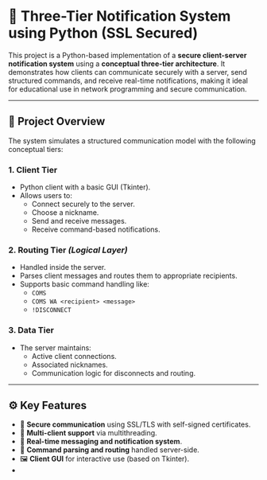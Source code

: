# 🔔 Three-Tier Notification System using Python (SSL Secured)

This project is a Python-based implementation of a **secure client-server notification system** using a **conceptual three-tier architecture**. It demonstrates how clients can communicate securely with a server, send structured commands, and receive real-time notifications, making it ideal for educational use in network programming and secure communication.

---

## 📌 Project Overview

The system simulates a structured communication model with the following conceptual tiers:

### 1. Client Tier
- Python client with a basic GUI (Tkinter).
- Allows users to:
  - Connect securely to the server.
  - Choose a nickname.
  - Send and receive messages.
  - Receive command-based notifications.

### 2. Routing Tier *(Logical Layer)*
- Handled inside the server.
- Parses client messages and routes them to appropriate recipients.
- Supports basic command handling like:
  - `COMS`
  - `COMS WA <recipient> <message>`
  - `!DISCONNECT`

### 3. Data Tier
- The server maintains:
  - Active client connections.
  - Associated nicknames.
  - Communication logic for disconnects and routing.

---

## ⚙️ Key Features

- 🔐 **Secure communication** using SSL/TLS with self-signed certificates.
- 👥 **Multi-client support** via multithreading.
- 💬 **Real-time messaging and notification system**.
- 🧠 **Command parsing and routing** handled server-side.
- 🖼 **Client GUI** for interactive use (based on Tkinter).
- 
